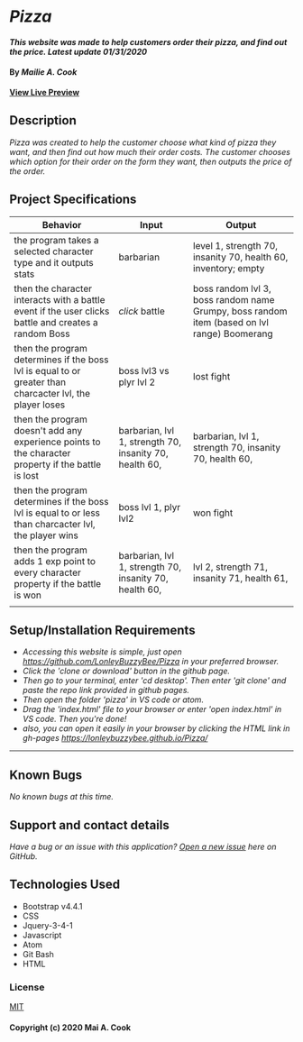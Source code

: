 # _Pizza_

#### _This website was made to help customers order their pizza, and find out the price. Latest update 01/31/2020_

#### By _**Mailie A. Cook**_


**[View Live Preview]({https://lonleybuzzybee.github.io/Pizza/}/)**

## Description

_Pizza was created to help the customer choose what kind of pizza they want, and then find out how much their order costs. The customer chooses which option for their order on the form they want, then outputs the price of the order._

## Project Specifications

| Behavior | Input | Output |
|---|---|---|
|the program takes a selected character type and it outputs stats | barbarian| level 1, strength 70, insanity 70, health 60, inventory; empty|
| then the character interacts with a battle event if the user clicks battle and creates a random Boss| *click* battle| boss random lvl 3, boss random name Grumpy, boss random item (based on lvl range) Boomerang |
| then the program determines if the boss lvl is equal to or greater than charcacter lvl, the player loses| boss lvl3 vs plyr lvl 2| lost fight|
|then the program doesn't add any experience points to the character property if the battle is lost| barbarian, lvl 1, strength 70, insanity 70, health 60,| barbarian, lvl 1, strength 70, insanity 70, health 60, |
| then the program determines if the boss lvl is equal to or less than charcacter lvl, the player wins | boss lvl 1, plyr lvl2  | won fight  |
|then the program adds 1 exp point to every character property if the battle is won| barbarian, lvl 1, strength 70, insanity 70, health 60,| lvl 2, strength 71, insanity 71, health 61,|
|   |   |   |

## Setup/Installation Requirements

* _Accessing this website is simple, just open https://github.com/LonleyBuzzyBee/Pizza in your preferred browser._
* _Click the 'clone or download' button in the github page._
* _Then go to your terminal, enter 'cd desktop'. Then enter 'git clone' and paste the repo link provided in github pages._
* _Then open the folder 'pizza' in VS code or atom._
* _Drag the 'index.html' file to your browser or enter 'open index.html' in VS code. Then you're done!_
* _also, you can open it easily in your browser by clicking the HTML link in gh-pages https://lonleybuzzybee.github.io/Pizza/_
---

## Known Bugs

_No known bugs at this time._

## Support and contact details

_Have a bug or an issue with this application? [Open a new issue](https://github.com/LonleyBuzzyBee/Pizza/issues{repo-name}/issues) here on GitHub._

## Technologies Used

* Bootstrap v4.4.1
* CSS
* Jquery-3-4-1
* Javascript
* Atom
* Git Bash
* HTML

### License

[MIT](https://choosealicense.com/licenses/mit/)
#### Copyright (c) 2020 Mai A. Cook